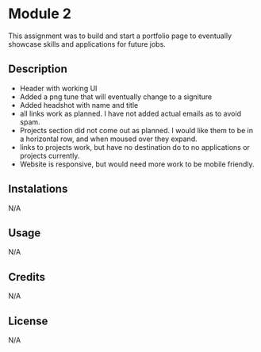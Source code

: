 # Module 2

This assignment was to build and start a portfolio page to eventually showcase skills and applications for future jobs.

## Description

- Header with working UI 
- Added a png tune that will eventually change to a signiture
- Added headshot with name and title
- all links work as planned. I have not added actual emails as to avoid spam.
- Projects section did not come out as planned. I would like them to be in a horizontal row, and when moused over they expand.
- links to projects work, but have no destination do to no applications or projects currently.
- Website is responsive, but would need more work to be mobile friendly.

## Instalations

N/A

## Usage

N/A

## Credits

N/A

## License

N/A

